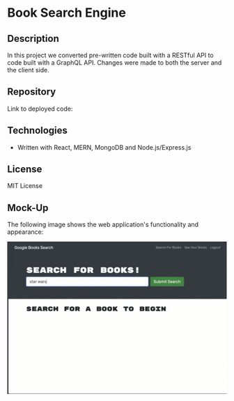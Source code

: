 # Book Search Engine

## Description

In this project we converted pre-written code built with a RESTful API to code built with a GraphQL API. Changes were made to both the server and the client side. 

## Repository

Link to deployed code:

## Technologies

- Written with React, MERN, MongoDB and Node.js/Express.js

## License

MIT License

## Mock-Up

The following image shows the web application's functionality and appearance:

![Image of the book search engine.](./Assets/Screenshot%202024-03-01%20234159.png)
